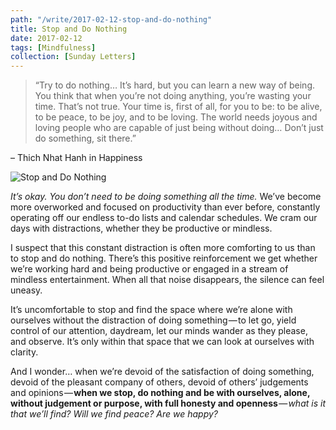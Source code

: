 ```yaml
---
path: "/write/2017-02-12-stop-and-do-nothing"
title: Stop and Do Nothing
date: 2017-02-12
tags: [Mindfulness]
collection: [Sunday Letters]
---
```


> “Try to do nothing… It’s hard, but you can learn a new way of being. You think that when you’re not doing anything, you’re wasting your time. That’s not true. Your time is, first of all, for you to be: to be alive, to be peace, to be joy, and to be loving. The world needs joyous and loving people who are capable of just being without doing… Don’t just do something, sit there.”

– Thich Nhat Hanh in Happiness

![Stop and Do Nothing](./img/february-12-fb.webp)

_It’s okay. You don’t need to be doing something all the time._ We’ve become more overworked and focused on productivity than ever before, constantly operating off our endless to-do lists and calendar schedules. We cram our days with distractions, whether they be productive or mindless.

I suspect that this constant distraction is often more comforting to us than to stop and do nothing. There’s this positive reinforcement we get whether we’re working hard and being productive or engaged in a stream of mindless entertainment. When all that noise disappears, the silence can feel uneasy.

It’s uncomfortable to stop and find the space where we’re alone with ourselves without the distraction of doing something — to let go, yield control of our attention, daydream, let our minds wander as they please, and observe. It’s only within that space that we can look at ourselves with clarity.

And I wonder… when we’re devoid of the satisfaction of doing something, devoid of the pleasant company of others, devoid of others’ judgements and opinions — **when we stop, do nothing and be with ourselves, alone, without judgement or purpose, with full honesty and openness** — *what is it that we’ll find? Will we find peace? Are we happy?*

